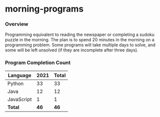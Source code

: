 # morning-programs

### Overview

Programming equivalent to reading the newspaper or completing a sudoku puzzle in the morning.  The plan is to spend 20 
minutes in the morning on a programming problem.  Some programs will take multiple days to solve, and some will be left 
unsolved (if they are incomplete after three days).

### Program Completion Count

| Language     | 2021   | Total  |
|--------------|--------|--------|
| Python       | 33     | 33     |
| Java         | 12     | 12     |
| JavaScript   | 1      | 1      |
| **Total**    | **46** | **46** |
